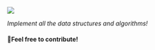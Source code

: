 ![](https://media.giphy.com/media/3o6Yg4GUVgIUg3bf7W/giphy.gif)

_Implement all the data structures and algorithms!_

#### 🙌Feel free to contribute!
